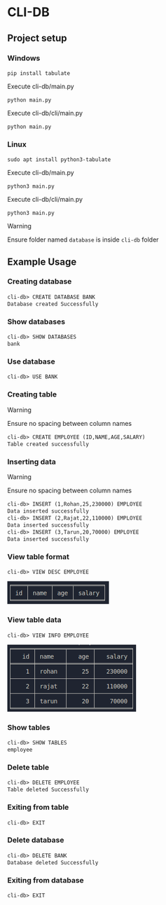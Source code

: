 # CLI-DB

## Project setup
### Windows
```
pip install tabulate
```
Execute cli-db/main.py
```
python main.py
```
Execute cli-db/cli/main.py
```
python main.py
```

### Linux
```
sudo apt install python3-tabulate
```
Execute cli-db/main.py
```
python3 main.py
```
Execute cli-db/cli/main.py
```
python3 main.py
```

> [!WARNING]
> Ensure folder named `database` is inside `cli-db` folder

## Example Usage
### Creating database
```
cli-db> CREATE DATABASE BANK
Database created Successfully
```

### Show databases
```
cli-db> SHOW DATABASES
bank
```

### Use database
```
cli-db> USE BANK
```

### Creating table
> [!WARNING]
> Ensure no spacing between column names
```
cli-db> CREATE EMPLOYEE (ID,NAME,AGE,SALARY)
Table created successfully
```


### Inserting data
> [!WARNING]
> Ensure no spacing between column names
```
cli-db> INSERT (1,Rohan,25,230000) EMPLOYEE
Data inserted successfully
cli-db> INSERT (2,Rajat,22,110000) EMPLOYEE
Data inserted successfully
cli-db> INSERT (3,Tarun,20,70000) EMPLOYEE
Data inserted successfully
```

### View table format
```
cli-db> VIEW DESC EMPLOYEE
```
![Table Description](./images/tableDesc.png)

### View table data
```
cli-db> VIEW INFO EMPLOYEE
```
![Table Description](./images/tableInfo.png)

### Show tables
```
cli-db> SHOW TABLES
employee
```

### Delete table
```
cli-db> DELETE EMPLOYEE
Table deleted Successfully
```

### Exiting from table
```
cli-db> EXIT
```

### Delete database
```
cli-db> DELETE BANK
Database deleted Successfully
```

### Exiting from database
```
cli-db> EXIT
```